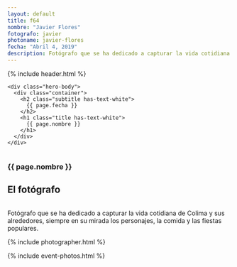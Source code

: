 ```yaml
---
layout: default
title: f64
nombre: "Javier Flores"
fotografo: javier
photoname: javier-flores
fecha: "Abril 4, 2019"
description: Fotógrafo que se ha dedicado a capturar la vida cotidiana de Colima y sus alrededores.
---
```

<div class="parallax-container">
  <section class="hero is-large has-text-centered parallax intro intro-javier">
    {% include header.html %}

    <div class="hero-body">
      <div class="container">
        <h2 class="subtitle has-text-white">
          {{ page.fecha }}
        </h2>
        <h1 class="title has-text-white">
          {{ page.nombre }}
        </h1>
      </div>
    </div>
  </section>

  <section id="f64" class="hero is-white f64">
    <div class="hero-body">
      <div class="columns">
        <div class="column">
          <div class="column is-three-fifths">
            <h3>{{ page.nombre }}</h3>
            <h1>El fotógrafo</h1>
          </div>
          <div class="column is-three-fifths">
            <p>
            Fotógrafo que se ha dedicado a capturar la vida cotidiana de Colima y sus alrededores, siempre en su mirada los personajes, la comida y las fiestas populares.
            </p>
          </div>
        </div>
      </div>
    </div>
  </section>

  <section class="hero is-white event">
    <div class="hero-body">
      <a name="eventos"></a>
      {% include photographer.html %}
    </div>
  </section>

  {% include event-photos.html %}
</div>
